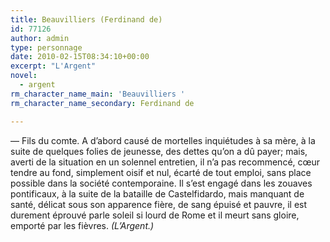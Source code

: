 ```yaml
---
title: Beauvilliers (Ferdinand de)
id: 77126
author: admin
type: personnage
date: 2010-02-15T08:34:10+00:00
excerpt: "L'Argent"
novel:
  - argent
rm_character_name_main: 'Beauvilliers '
rm_character_name_secondary: Ferdinand de

---
```

— Fils du comte. A d&rsquo;abord causé de mortelles inquiétudes à sa mère, à la suite de quelques folies de jeunesse, des dettes qu&rsquo;on a dû payer; mais, averti de la situation en un solennel entretien, il n&rsquo;a pas recommencé, cœur tendre au fond, simplement oisif et nul, écarté de tout emploi, sans place possible dans la société contemporaine. Il s&rsquo;est engagé dans les zouaves pontificaux, à la suite de la bataille de Castelfidardo, mais manquant de santé, délicat sous son apparence fière, de sang épuisé et pauvre, il est durement éprouvé parle soleil si lourd de Rome et il meurt sans gloire, emporté par les fièvres. _(L&rsquo;Argent.)_